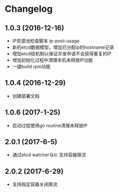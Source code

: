 # Changelog

## 1.0.3 (2016-12-16)

- IP资源池检查脚本 ip-pool-usage
- 新的etcd数据模型，增加已分配ip的hostname记录
- 增加etcd锁机制以保证并发申请不会获得重复的IP
- 增加初始化过程中清理本机未释放IP功能
- 一键build rpm功能

## 1.0.4 (2016-12-29)

- 创建部署文档

## 1.0.6 (2017-1-25)

- 启动过程使用go routine清理未释放IP

## 2.0.1 (2017-6-5)

- 通过etcd watcher与tc 支持容器限流

## 2.0.2 (2017-6-29)

- 支持指定容器关闭限流
